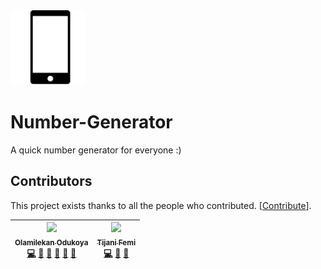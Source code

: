 <img src="fone.png" width="120px;"/>

# Number-Generator

A quick number generator for everyone :)

## Contributors

This project exists thanks to all the people who contributed. [[Contribute](CONTRIBUTING.md)].

| [<img src="https://github.com/olamilekan000.png" width="100px;"><br><sub><b>Olamilekan Odukoya</b></sub>](https://github.com/olamilekan000) <br /> [💻](https://github.com/olamilekan000/myBot/commits?author=olamilekan000 "Code") [💬](#question-olamilekan000 "Answering Questions") [📖](https://github.com/olamilekan000/myBot/commits?author=olamilekan000 "Documentation") [👀](#review-olamilekan000 "Reviewed Pull Requests") [📢](#talk-olamilekan000 "Talks") [🔧](#tool-olamilekan000 "Tools") | [<img src="https://avatars3.githubusercontent.com/u/40898511?s=460&v=4" width="100px;"><br><sub><b>Tijani Femi</b></sub>](https://github.com/olamilekan000) <br /> [💻](https://github.com/olamilekan000/myBot/commits?author=olamilekan000 "Code") [💬](#question-olamilekan000 "Answering Questions") [📖](https://github.com/olamilekan000/myBot/commits?author=olamilekan000 "Documentation") |
| :---: | :---: |
